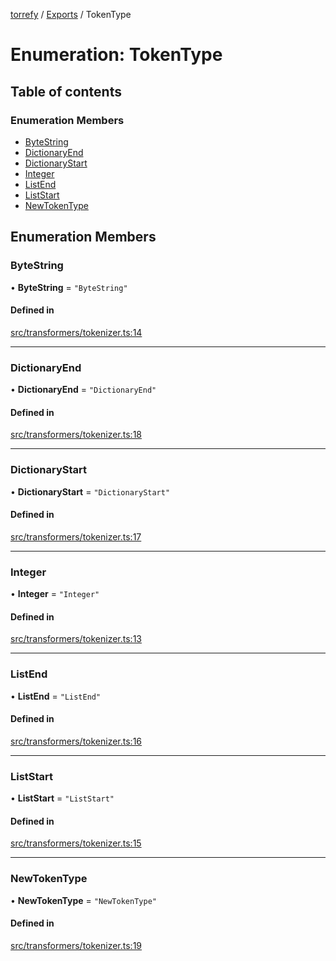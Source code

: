 [torrefy](../README.md) / [Exports](../modules.md) / TokenType

# Enumeration: TokenType

## Table of contents

### Enumeration Members

- [ByteString](TokenType.md#bytestring)
- [DictionaryEnd](TokenType.md#dictionaryend)
- [DictionaryStart](TokenType.md#dictionarystart)
- [Integer](TokenType.md#integer)
- [ListEnd](TokenType.md#listend)
- [ListStart](TokenType.md#liststart)
- [NewTokenType](TokenType.md#newtokentype)

## Enumeration Members

### ByteString

• **ByteString** = ``"ByteString"``

#### Defined in

[src/transformers/tokenizer.ts:14](https://github.com/Sec-ant/bepjs/blob/5d0ef68/src/transformers/tokenizer.ts#L14)

___

### DictionaryEnd

• **DictionaryEnd** = ``"DictionaryEnd"``

#### Defined in

[src/transformers/tokenizer.ts:18](https://github.com/Sec-ant/bepjs/blob/5d0ef68/src/transformers/tokenizer.ts#L18)

___

### DictionaryStart

• **DictionaryStart** = ``"DictionaryStart"``

#### Defined in

[src/transformers/tokenizer.ts:17](https://github.com/Sec-ant/bepjs/blob/5d0ef68/src/transformers/tokenizer.ts#L17)

___

### Integer

• **Integer** = ``"Integer"``

#### Defined in

[src/transformers/tokenizer.ts:13](https://github.com/Sec-ant/bepjs/blob/5d0ef68/src/transformers/tokenizer.ts#L13)

___

### ListEnd

• **ListEnd** = ``"ListEnd"``

#### Defined in

[src/transformers/tokenizer.ts:16](https://github.com/Sec-ant/bepjs/blob/5d0ef68/src/transformers/tokenizer.ts#L16)

___

### ListStart

• **ListStart** = ``"ListStart"``

#### Defined in

[src/transformers/tokenizer.ts:15](https://github.com/Sec-ant/bepjs/blob/5d0ef68/src/transformers/tokenizer.ts#L15)

___

### NewTokenType

• **NewTokenType** = ``"NewTokenType"``

#### Defined in

[src/transformers/tokenizer.ts:19](https://github.com/Sec-ant/bepjs/blob/5d0ef68/src/transformers/tokenizer.ts#L19)
